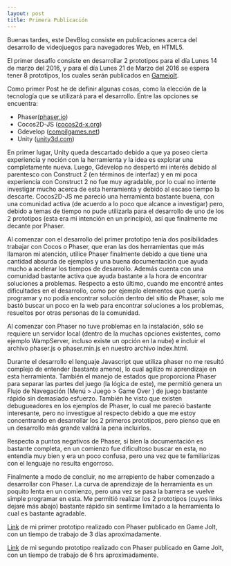 ```yaml
---
layout: post
title: Primera Publicación
---
```

Buenas tardes, este DevBlog consiste en publicaciones acerca del desarrollo de videojuegos para navegadores Web, en HTML5.
 
El primer desafío consiste en desarrollar 2 prototipos para el día Lunes 14 de marzo del 2016, y para el día Lunes 21 de Marzo del 2016 se espera tener 8 prototipos, los cuales serán  publicados en [Gamejolt](http://gamejolt.com/). 

Como primer Post he de definir algunas cosas, como la elección de la tecnología que se utilizará para el desarrollo. Entre las opciones se encuentra:

* Phaser([phaser.io](http://phaser.io/))
* Cocos2D-JS ([cocos2d-x.org](http://www.cocos2d-x.org/wiki/Cocos2d-JS))
* Gdevelop ([compilgames.net](http://compilgames.net))
* Unity ([unity3d.com](https://unity3d.com/))

En primer lugar, Unity queda descartado debido a que ya poseo cierta experiencia y noción con la herramienta y la idea es explorar una completamente nueva. Luego, Gdevelop no despertó mi interés debido al parentesco con Construct 2 (en términos de interfaz) y en mi poca experiencia con Construct 2 no fue muy agradable, por lo cual no intente investigar mucho acerca de esta herramienta y debido al escaso tiempo la descarte. Cocos2D-JS me pareció una herramienta bastante buena, con una comunidad activa (de acuerdo a lo poco que alcance a investigar) pero, debido a temas de tiempo no pude utilizarla para el desarrollo de uno de los 2 prototipos (esta era mi intención en un principio), así que finalmente me decante por Phaser.

Al comenzar con el desarrollo del primer prototipo tenía dos posibilidades trabajar con Cocos o Phaser, que eran las dos herramientas que más llamaron mi atención, utilice Phaser finalmente debido a que tiene una cantidad absurda de ejemplos y una buena documentación que ayuda mucho a acelerar los tiempos de desarrollo. Además cuenta con una comunidad bastante activa que ayuda bastante a la hora de encontrar soluciones a problemas. Respecto a esto último, cuando me encontré antes dificultades en el desarrollo, como por ejemplo elementos que quería programar y no podía encontrar solución dentro del sitio de Phaser, solo me bastó buscar un poco en la web para encontrar soluciones a los problemas, resueltos por otras personas de la comunidad.

Al comenzar con Phaser no tuve problemas en la instalación, sólo se requiere un servidor local (dentro de la muchas opciones existentes, como ejemplo WampServer, incluso existe un opción en la nube) e incluir el archivo phaser.js o phaser.min.js en nuestro archivo index.html.

Durante el desarrollo el lenguaje Javascript que utiliza phaser no me resultó complejo de entender (bastante ameno), lo cual agilizo mi aprendizaje en esta herramienta. También el manejo de estados que proporciona Phaser para separar las partes del juego (la lógica de este), me permitió genera un Flujo de Navegación (Menú > Juego > Game Over ) de juego bastante rápido sin demasiado esfuerzo. También he visto que existen debugueadores en los ejemplos de Phaser, lo cual me pareció bastante interesante, pero no investigue al respecto debido a que me estoy concentrando en desarrollar los 2 primeros prototipos, pero pienso que en un desarrollo más grande valdrá la pena incluirlos.

Respecto a puntos  negativos de Phaser, si bien la documentación es bastante completa, en un comienzo fue dificultoso buscar en esta, no entendía muy bien y era un poco confusa, pero una vez que te familiarizas con el lenguaje no resulta engorroso.

Finalmente a modo de concluir, no me arrepiento de haber comenzado a desarrollar con Phaser. La curva de aprendizaje de la herramienta es un poquito lenta en un comienzo, pero una vez se pasa la barrera se vuelve simple programar en esta. Me permitió realizar los 2 prototipos (cuyos links dejaré más abajo) bastante rápido sin sentirme limitado a la herramienta lo cual es bastante agradable.

[Link](http://gamejolt.com/games/prototype-1/133081) de mi primer prototipo realizado con Phaser publicado en Game Jolt, con un tiempo de trabajo de 3 días aproximadamente.

[Link](http://gamejolt.com/games/defend-the-blue-nexus/133155) de mi segundo prototipo realizado con Phaser publicado en Game Jolt, con un tiempo de trabajo de 6 hrs aproximadamente.